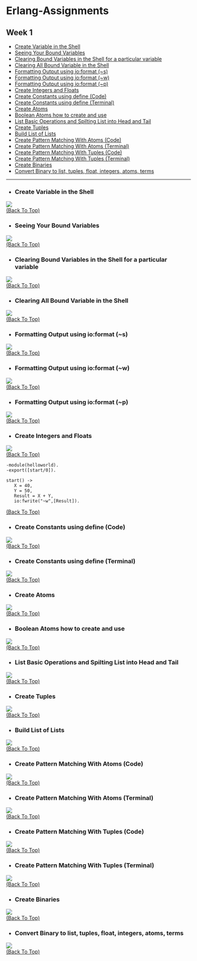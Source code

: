 # Erlang-Assignments
## Week 1

- [Create Variable in the Shell](#create-variable-in-the-shell)
- [Seeing Your Bound Variables](#seeing-your-bound-variables)
- [Clearing Bound Variables in the Shell for a particular variable](#clearing-bound-variables-in-the-shell-for-a-particular-variable)
- [Clearing All Bound Variable in the Shell](#clearing-all-bound-variable-in-the-shell)
- [Formatting Output using io:format (~s)](#formatting-output-using-ioformat-s)
- [Formatting Output using io:format (~w)](#formatting-output-using-ioformat-w)
- [Formatting Output using io:format (~p)](#formatting-output-using-ioformat-p)
- [Create Integers and Floats](#create-integers-and-floats)
- [Create Constants using define (Code)](#create-constants-using-define-code)
- [Create Constants using define (Terminal)](#create-constants-using-define-terminal)
- [Create Atoms](#create-atoms)
- [Boolean Atoms how to create and use](#boolean-atoms-how-to-create-and-use)
- [List Basic Operations and Spilting List into Head and Tail](#list-basic-operations-and-spilting-list-into-head-and-tail)
- [Create Tuples](#create-tuples)
- [Build List of Lists](#build-list-of-lists)
- [Create Pattern Matching With Atoms (Code)](#create-pattern-matching-with-atoms-code)
- [Create Pattern Matching With Atoms (Terminal)](#create-pattern-matching-with-atoms-terminal)
- [Create Pattern Matching With Tuples (Code)](#create-pattern-matching-with-tuples-code)
- [Create Pattern Matching With Tuples (Terminal)](#create-pattern-matching-with-tuples-terminal)
- [Create Binaries](#create-binaries)
- [Convert Binary to list, tuples, float, integers, atoms, terms](#convert-binary-to-list-tuples-float-integers-atoms-terms)

***
- ### Create Variable in the Shell 

![](Screenshots/Create%20Variables%20in%20the%20Shell.png)<br>
[(Back To Top)](#week-1)
    
- ### Seeing Your Bound Variables

![](Screenshots/Seeing%20Your%20Bound%20Variables.png)<br>
[(Back To Top)](#week-1)
    
- ### Clearing Bound Variables in the Shell for a particular variable

![](Screenshots/Clearing%20Bound%20Variables%20in%20the%20Shell%20for%20a%20Particular%20Variable.png)<br>
[(Back To Top)](#week-1)

- ### Clearing All Bound Variable in the Shell

![](Screenshots/Clearing%20All%20Bound%20Variable%20in%20the%20Shell.png)<br>
[(Back To Top)](#week-1)
    
- ### Formatting Output using io:format (~s)

![](Screenshots/Formatting%20Output%20using%20io:format%201.png)<br>
[(Back To Top)](#week-1)

- ### Formatting Output using io:format (~w)

![](Screenshots/Formatting%20Output%20using%20io:format%202.png)<br>
[(Back To Top)](#week-1)

- ### Formatting Output using io:format (~p)

![](Screenshots/Formatting%20Output%20using%20io:format%203.png)<br>
[(Back To Top)](#week-1)
    
- ### Create Integers and Floats

![](Screenshots/Create%20Integers%20and%20Floats.png)<br>
[(Back To Top)](#week-1)


```
-module(helloworld). 
-export([start/0]). 

start() -> 
   X = 40, 
   Y = 50, 
   Result = X + Y, 
   io:fwrite("~w",[Result]).
```
[(Back To Top)](#week-1)
    
- ### Create Constants using define (Code)

![](Screenshots/Constants%20Using%20Define%20ERL.png)<br>
[(Back To Top)](#week-1)

- ### Create Constants using define (Terminal)

![](Screenshots/Constants%20Using%20Define%20Terminal.png)<br>
[(Back To Top)](#week-1)

- ### Create Atoms

![](Screenshots/Create%20Atoms.png)<br>
[(Back To Top)](#week-1)
    
- ### Boolean Atoms how to create and use 

![](Screenshots/Boolean%20Atoms%20how%20to%20create%20and%20use.png)<br>
[(Back To Top)](#week-1)
    
- ### List Basic Operations and Spilting List into Head and Tail 

![](Screenshots/List%20Basic%20Operations%20and%20Spilting%20List%20into%20Head%20and%20Tail.png)<br>
[(Back To Top)](#week-1)

- ### Create Tuples

![](Screenshots/Create%20Tuple.png)<br>
[(Back To Top)](#week-1)

- ### Build List of Lists

![](Screenshots/Build%20List%20of%20Lists.png)<br>
[(Back To Top)](#week-1)

- ### Create Pattern Matching With Atoms (Code)

![](Screenshots/Pattern%20Matching%20With%20Atoms%20Code.png)<br>
[(Back To Top)](#week-1)

- ### Create Pattern Matching With Atoms (Terminal)

![](Screenshots/Pattern%20Matching%20With%20Atoms%20Terminal.png)<br>
[(Back To Top)](#week-1)

- ### Create Pattern Matching With Tuples (Code)

![](Screenshots/Pattern%20Matching%20With%20Tuples%20Code.png)<br>
[(Back To Top)](#week-1)

- ### Create Pattern Matching With Tuples (Terminal)

![](Screenshots/Pattern%20Matching%20With%20Tuples%20Terminal.png)<br>
[(Back To Top)](#week-1)

- ### Create Binaries

![](Screenshots/Create%20Binaries.png)<br>
[(Back To Top)](#week-1)

- ### Convert Binary to list, tuples, float, integers, atoms, terms

![](Screenshots/Playing%20With%20Binaries.png)<br>
[(Back To Top)](#week-1)
